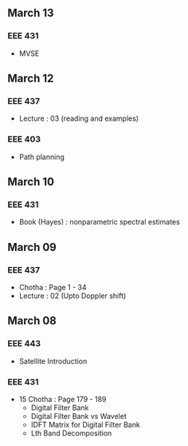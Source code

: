 ## March 13
### EEE 431
- MVSE

## March 12
### EEE 437
- Lecture : 03 (reading and examples)
### EEE 403
- Path planning

## March 10
### EEE 431
- Book (Hayes) : nonparametric spectral estimates 

## March 09
### EEE 437
- Chotha : Page 1 - 34
- Lecture : 02 (Upto Doppler shift)

## March 08
### EEE 443
- Satellite Introduction
### EEE 431
- 15 Chotha : Page 179 - 189
  - Digital Filter Bank
  - Digital Filter Bank vs Wavelet
  - IDFT Matrix for Digital Filter Bank
  - Lth Band Decomposition
